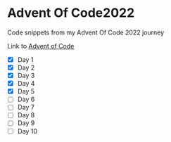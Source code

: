# Advent Of Code2022
Code snippets from my Advent Of Code 2022 journey

Link to [Advent of Code](https://adventofcode.com)

- [x] Day 1
- [x] Day 2
- [x] Day 3
- [x] Day 4
- [x] Day 5
- [ ] Day 6
- [ ] Day 7
- [ ] Day 8
- [ ] Day 9
- [ ] Day 10
